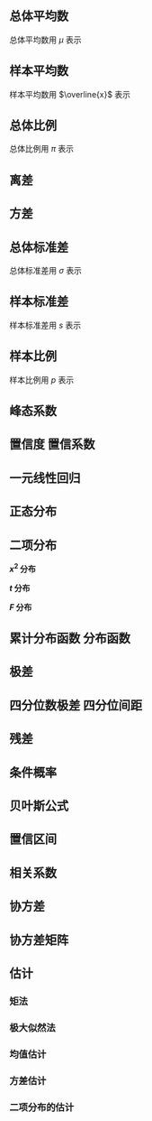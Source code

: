 ## 总体平均数

总体平均数用 $μ$ 表示

## 样本平均数

样本平均数用 $\overline{x}$ 表示

## 总体比例

总体比例用 $\pi$ 表示

## 离差

## 方差

## 总体标准差

总体标准差用 $\sigma$ 表示

## 样本标准差

样本标准差用 $s$ 表示

## 样本比例

样本比例用 $p$ 表示

## 峰态系数

## 置信度 置信系数

## 一元线性回归

## 正态分布

## 二项分布

**${x}^2$ 分布**

**$t$ 分布**

**$F$ 分布**

## 累计分布函数 分布函数

## 极差

## 四分位数极差 四分位间距

## 残差

## 条件概率

## 贝叶斯公式

## 置信区间

## 相关系数

## 协方差

## 协方差矩阵

## 估计

### 矩法

### 极大似然法

### 均值估计

### 方差估计

### 二项分布的估计
